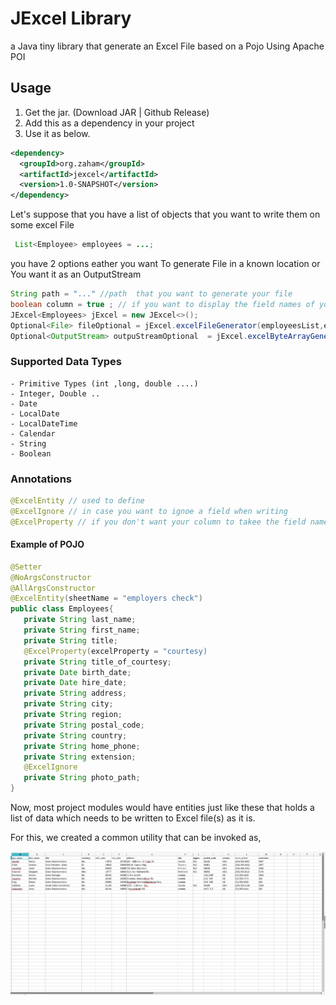 # JExcel Library
a Java tiny library that generate an Excel File based on a Pojo Using Apache POI

## Usage

1. Get the jar. (Download JAR | Github Release)
2. Add this as a dependency in your project
3. Use it as below.

``` xml
<dependency>
  <groupId>org.zaham</groupId>
  <artifactId>jexcel</artifactId>
  <version>1.0-SNAPSHOT</version>
</dependency>
``` 
Let's suppose that you have a list of objects that you want to write them on some excel File

``` Java
 List<Employee> employees = ...;
```
 you have 2 options eather you want To generate File in a known location or You want it as an OutputStream 
 
 ``` Java
String path = "..." //path  that you want to generate your file
boolean column = true ; // if you want to display the field names of your object in the first Name
JExcel<Employees> jExcel = new JExcel<>(); 
Optional<File> fileOptional = jExcel.excelFileGenerator(employeesList,excelType,enableColumn,path); // Option 1
Optional<OutputStream> outpuStreamOptional  = jExcel.excelByteArrayGenerator(employeesList,excelType,enableColumn) // Option 2 without path

 ```

### Supported Data Types 
    - Primitive Types (int ,long, double ....)
    - Integer, Double .. 
    - Date
    - LocalDate
    - LocalDateTime
    - Calendar
    - String
    - Boolean
### Annotations 

 ``` Java
 @ExcelEntity // used to define 
 @ExcelIgnore // in case you want to ignoe a field when writing
 @ExcelProperty // if you don't want your column to takee the field name and instead you gave it a custom name
 
 ```
#### Example of POJO

 ``` Java
@Setter
@NoArgsConstructor
@AllArgsConstructor
@ExcelEntity(sheetName = "employers check")
public class Employees{
    private String last_name;
    private String first_name;
    private String title;
    @ExcelProperty(excelProperty = "courtesy)
    private String title_of_courtesy;
    private Date birth_date;
    private Date hire_date;
    private String address;
    private String city;
    private String region;
    private String postal_code;
    private String country;
    private String home_phone;
    private String extension;
    @ExcelIgnore
    private String photo_path;
}
 ```
Now, most project modules would have entities just like these that holds a list of data which needs to be written to Excel file(s) as it is.

For this, we created a common utility that can be invoked as,

![Annotated Sheet Image](/docs/result.png "Excel generated using Annotations")

